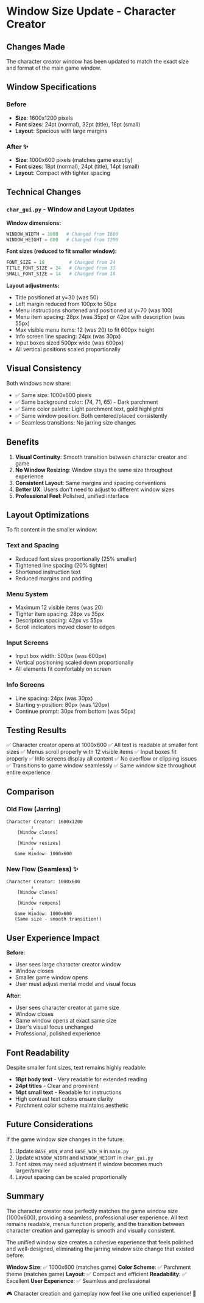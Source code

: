 # Window Size Update - Character Creator

## Changes Made

The character creator window has been updated to match the exact size and format of the main game window.

## Window Specifications

### Before
- **Size**: 1600x1200 pixels
- **Font sizes**: 24pt (normal), 32pt (title), 18pt (small)
- **Layout**: Spacious with large margins

### After ✨
- **Size**: 1000x600 pixels (matches game exactly)
- **Font sizes**: 18pt (normal), 24pt (title), 14pt (small)
- **Layout**: Compact with tighter spacing

## Technical Changes

### `char_gui.py` - Window and Layout Updates

**Window dimensions:**
```python
WINDOW_WIDTH = 1000   # Changed from 1600
WINDOW_HEIGHT = 600   # Changed from 1200
```

**Font sizes (reduced to fit smaller window):**
```python
FONT_SIZE = 18         # Changed from 24
TITLE_FONT_SIZE = 24   # Changed from 32
SMALL_FONT_SIZE = 14   # Changed from 18
```

**Layout adjustments:**
- Title positioned at y=30 (was 50)
- Left margin reduced from 100px to 50px
- Menu instructions shortened and positioned at y=70 (was 100)
- Menu item spacing: 28px (was 35px) or 42px with description (was 55px)
- Max visible menu items: 12 (was 20) to fit 600px height
- Info screen line spacing: 24px (was 30px)
- Input boxes sized 500px wide (was 600px)
- All vertical positions scaled proportionally

## Visual Consistency

Both windows now share:
- ✅ Same size: 1000x600 pixels
- ✅ Same background color: (74, 71, 65) - Dark parchment
- ✅ Same color palette: Light parchment text, gold highlights
- ✅ Same window position: Both centered/placed consistently
- ✅ Seamless transitions: No jarring size changes

## Benefits

1. **Visual Continuity**: Smooth transition between character creator and game
2. **No Window Resizing**: Window stays the same size throughout experience
3. **Consistent Layout**: Same margins and spacing conventions
4. **Better UX**: Users don't need to adjust to different window sizes
5. **Professional Feel**: Polished, unified interface

## Layout Optimizations

To fit content in the smaller window:

### Text and Spacing
- Reduced font sizes proportionally (25% smaller)
- Tightened line spacing (20% tighter)
- Shortened instruction text
- Reduced margins and padding

### Menu System
- Maximum 12 visible items (was 20)
- Tighter item spacing: 28px vs 35px
- Description spacing: 42px vs 55px
- Scroll indicators moved closer to edges

### Input Screens
- Input box width: 500px (was 600px)
- Vertical positioning scaled down proportionally
- All elements fit comfortably on screen

### Info Screens
- Line spacing: 24px (was 30px)
- Starting y-position: 80px (was 120px)
- Continue prompt: 30px from bottom (was 50px)

## Testing Results

✅ Character creator opens at 1000x600
✅ All text is readable at smaller font sizes
✅ Menus scroll properly with 12 visible items
✅ Input boxes fit properly
✅ Info screens display all content
✅ No overflow or clipping issues
✅ Transitions to game window seamlessly
✅ Same window size throughout entire experience

## Comparison

### Old Flow (Jarring)
```
Character Creator: 1600x1200
         ↓
    [Window closes]
         ↓
    [Window resizes]
         ↓
   Game Window: 1000x600
```

### New Flow (Seamless) ✨
```
Character Creator: 1000x600
         ↓
    [Window closes]
         ↓
    [Window reopens]
         ↓
   Game Window: 1000x600
   (Same size - smooth transition!)
```

## User Experience Impact

**Before**: 
- User sees large character creator window
- Window closes
- Smaller game window opens
- User must adjust mental model and visual focus

**After**:
- User sees character creator at game size
- Window closes
- Game window opens at exact same size
- User's visual focus unchanged
- Professional, polished experience

## Font Readability

Despite smaller font sizes, text remains highly readable:
- **18pt body text** - Very readable for extended reading
- **24pt titles** - Clear and prominent
- **14pt small text** - Readable for instructions
- High contrast text colors ensure clarity
- Parchment color scheme maintains aesthetic

## Future Considerations

If the game window size changes in the future:
1. Update `BASE_WIN_W` and `BASE_WIN_H` in `main.py`
2. Update `WINDOW_WIDTH` and `WINDOW_HEIGHT` in `char_gui.py`
3. Font sizes may need adjustment if window becomes much larger/smaller
4. Layout spacing can be scaled proportionally

## Summary

The character creator now perfectly matches the game window size (1000x600), providing a seamless, professional user experience. All text remains readable, menus function properly, and the transition between character creation and gameplay is smooth and visually consistent.

The unified window size creates a cohesive experience that feels polished and well-designed, eliminating the jarring window size change that existed before.

**Window Size**: ✅ 1000x600 (matches game)
**Color Scheme**: ✅ Parchment theme (matches game)
**Layout**: ✅ Compact and efficient
**Readability**: ✅ Excellent
**User Experience**: ✅ Seamless and professional

🎮 Character creation and gameplay now feel like one unified experience! 🎲
